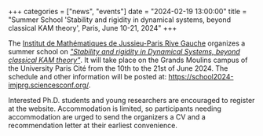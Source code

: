 +++
categories = ["news", "events"]
date = "2024-02-19 13:00:00"
title = "Summer School 'Stability and rigidity in dynamical systems, beyond classical KAM theory', Paris, June 10-21, 2024" 
+++

The [Institut de Mathématiques de Jussieu-Paris Rive Gauche](https://www.imj-prg.fr/en/)
organizes a summer school on [*"Stability and rigidity in Dynamical Systems, beyond
classical KAM theory"*](https://school2024-imjprg.sciencesconf.org/). It will take 
place on the Grands Moulins campus of the University Paris Cité from the 10th to 
the 21st of June 2024. The schedule and other 
information will be posted at: <https://school2024-imjprg.sciencesconf.org/>.

Interested Ph.D. students and young researchers are encouraged to register
at the website. Accommodation is limited, so participants needing accommodation
are urged to send the organizers a CV and a recommendation letter at their 
earliest convenience.
